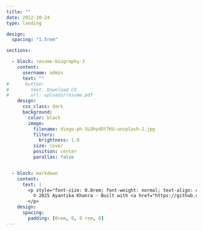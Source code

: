 ```yaml
---
title: ""
date: 2022-10-24
type: landing

design:
  spacing: "1.5rem"

sections:

  - block: resume-biography-3
    content:
      username: admin
      text: ""
#      button:
#        text: Download CV
#        url: uploads/resume.pdf
    design:
      css_class: dark
      background:
        color: black
        image:
          filename: diego-ph-5LOhydOtTKU-unsplash-2.jpg
          filters:
            brightness: 1.0
          size: cover
          position: center
          parallax: false


  - block: markdown
    content:
      text: |
        <p style="font-size: 0.8rem; font-weight: normal; text-align: center; margin-top: 1rem; color: gray;">
          © 2025 Ayantika Khanra · Built with <a href="https://github.com/HugoBlox/hugo-blox-builder" target="_blank" style="color: inherit; text-decoration: underline;">Hugo Blox</a>. Photo by <a href="https://https://unsplash.com/@jdiegoph" target="_blank" style="color: inherit; text-decoration: underline;">Diego Hernandez</a>.
        </p>
    design:
      spacing:
        padding: [0rem, 0, 0 rem, 0]
---
```

